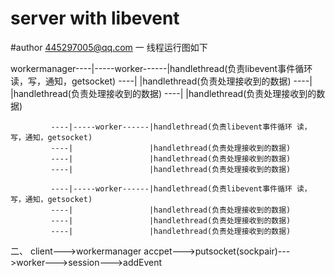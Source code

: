 # server with libevent
#author 445297005@qq.com
一 线程运行图如下
            
workermanager----|-----worker------|handlethread(负责libevent事件循环 读，写，通知，getsocket)
             ----|                 |handlethread(负责处理接收到的数据)
             ----|                 |handlethread(负责处理接收到的数据)
             ----|                 |handlethread(负责处理接收到的数据)
            
             ----|-----worker------|handlethread(负责libevent事件循环 读，写，通知，getsocket)
             ----|                 |handlethread(负责处理接收到的数据)
             ----|                 |handlethread(负责处理接收到的数据)
             ----|                 |handlethread(负责处理接收到的数据)
             
             ----|-----worker------|handlethread(负责libevent事件循环 读，写，通知，getsocket)
             ----|                 |handlethread(负责处理接收到的数据)
             ----|                 |handlethread(负责处理接收到的数据)
             ----|                 |handlethread(负责处理接收到的数据)
二、
client--->workermanager accpet--->putsocket(sockpair)--->worker--->session--->addEvent 
